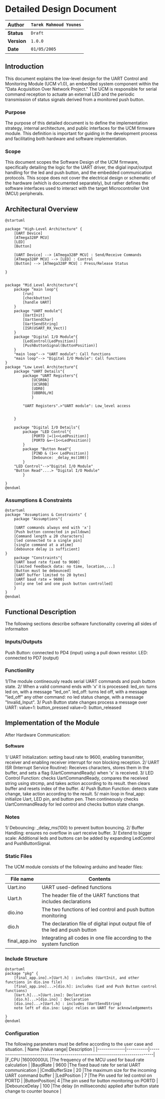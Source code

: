 # Detailed Design Document

| **Author**              | `Tarek Mahmoud Younes`                               |
|:------------------------|:-----------------------------------------------------|
| **Status**              | `Draft`                                              |
| **Version**             | `1.0.0`                                              |
| **Date**                | `01/05/2005`                                         |

## Introduction

This document explains the low-level design for the UART Control and Monitoring Module (UCM v1.0), an embedded system component within the "Data Acquisition Over Network Project." The UCM is responsible for serial command reception to actuate an external LED and the periodic transmission of status signals derived from a monitored push button.

### Purpose
The purpose of this detailed document is to define the implementation strategy, internal architecture, and public interfaces for the UCM firmware module. This definition is important for guiding in the development process and facilitating both hardware and software implementation.

### Scope
This document scopes the Software Design of the UCM firmware, specifically detailing the logic for the UART driver, the digial input/output handling for the led and push button, and the embedded communication protocols. This scope does not cover the electrical design or schematic of the hardware (which is documented separately), but rather defines the software interfaces used to interact with the target Microcontroller Unit (MCU) peripherals.


## Architectural Overview

```plantuml
@startuml

package "High-Level Architecture" {
    [UART Device] 
    [ATmega328P MCU] 
    [LED]
    [Button]

    [UART Device] --> [ATmega328P MCU] : Send/Receive Commands
    [ATmega328P MCU] --> [LED] : Control
    [Button] --> [ATmega328P MCU] : Press/Release Status

}


package "Mid_Level Architecture"{
    package "main loop"{
        [run]
        [checkbutton]
        [handle UART]
    }
    package "UART module"{
        [UartInit]
        [UartSendChar]
        [UartSendString]
        [ISR(USART_RX_Vect)]
    }
    package "Digital I/O Module"{
        [LedControl(LedPosition)]
        [PushButtonSignal(ButtonPosition)]
    }
    "main loop"--> "UART module": Call functions
    "main loop"--> "Digital I/O Module": Call functions
}
package "Low Level Architecture"{
    package "UART Details"{
        package "UART Registers"{
            [UCSR0A]
            [UCSR0B]
            [UDR0]
            [UBBR0L/H]
            }

        "UART Registers".>"UART module": Low_level access
        
        
    }
    
    package "Digital I/O Details"{
        package "LED Control"{
            [PORTD |=(1<<LedPosition)]
            [PORTD &=~(1<<LedPosition)]
        }
        package "Button Read"{
            [PIND & (1<< LedPosition)]
            [Debounce: _delay_ms(100)]
        }
    "LED Control"-->"Digital I/O Module"
    "Button Read"....> "Digital I/O Module"
        }
    
}
@enduml
```
### Assumptions & Constraints

```plantuml
@startuml
package "Assumptions & Constraints" {
    package "Assumptions"{
  
    [UART commands always end with 'x']
    [Push button connected in pulldown]
    [Command length ≤ 20 characters] 
    [led connected to a single pin]
    [single command at a atime]
    [debounce delay is sufficient]
}
    package "Constraints"{
    [UART baud rate fixed to 9600]
    [limited feedback data: no time, location,...]
    [Button must be debounced]
    [UART buffer limited to 20 bytes]
    [UART baud rate = 9600]
    [only one led and one push button controlled]
    }
}
@enduml
```

## Functional Description
The following sections describe software functionality covering all sides of informaiton

### Inputs/Outputs
Push Button: connected to PD4 (input) using a pull down resistor.
LED: connected to PD7 (output)

### Functionlity
1/The module contineously reads serial UART commands and push button state. 
2/ When a valid command ends with 'x' it is processed:
  led_on: turns led on, with a message "led_on".
  led_off: turns led off, with a message "led_off"
  any other command: no led status change, with a message "Invalid_Input".
3/ Push Button state changes process a message over UART:
  value=1: button_pressed
  value=0: button_released



## Implementation of the Module
After Hardware Communication:

#### Software
1/ UART Initialization: setting baud rate to 9600, enabling transmitter, receiver and enabling receiver interrupt for non blocking reception.
2/ UART ISR (Interrupt Service Routine): Receives characters, stores them in the buffer, and sets a flag (UartCommandReady) when 'x' is received.
3/ LED Control Function: checks UartCommandReady, compares the received string using strcmp, and takes action according to its result. then clears buffer and resets index of the buffer. 
4/ Push Button Function: detects state change, take action according to the result. 
5/ main loop in final_app: initialize Uart, LED pin, and button pen. Then contineously checks UartCommandReady for led control and checks button state change.
### Notes
1/ Debouncing: _delay_ms(100) to prevent button bouncing.
2/ Buffer Handling: ensures no overflow in uart receive buffer.
3/ Extend to bigger scale: Additional leds and buttons can be added by expanding LedControl and PushButtonSignal.


### Static Files
The UCM module consists of the following arduino and header files:

| File name     | Contents                                                                     |
|---------------|------------------------------------------------------------------------------|
| Uart.ino      | UART used-defined functions                                                  |
| Uart.h        | The header file of the UART functions that includes declarations             |
| dio.ino       | The two functions of led control and push button monitoring                  |
| dio.h         | The declaration file of digital input output file of the led and push button |
| final_app.ino | Integrating all codes in one file according to the system function           |

### Include Structure

```plantuml
@startuml
package "pkg" {
    [final_app.ino].>[Uart.h] : includes (UartInit, and other functions in dio.ino file)
    [final_app.ino]...>[dio.h]: includes (Led and Push Button control functions)
    [Uart.h]...>[Uart.ino]: Declaration
    [dio.h]...>[dio.ino] : Declaration
    [dio.ino]...>[Uart.h] : includes (UartSendString)
    note left of dio.ino: Logic relies on UART for acknowledgements

}
@enduml
```

### Configuration
The following parameters must be define according to the user case and situation.
| Name         |Value range| Description                                                                    |
|--------------|-----------|--------------------------------------------------------------------------------|
|F_CPU         |16000000UL |The frequency of the MCU used for baud rate calculation                         |
|BaudRate      |   9600    |The fixed baud rate for serial UART communication                               |
|CmdBufferSize |     20    |The maximum size for the incoming UART command buffer                           |
|LedPosition   |     7     |The Pin used for led control on PORTD                                           |
|ButtonPosition|     4     |The pin used for button monitoring on PORTD                                     |
|DebounceDelay |    100    |The delay (in milliseconds) applied after button state change to counter bounce |


